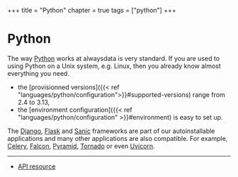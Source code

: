+++
title = "Python"
chapter = true
tags = ["python"]
+++

# Python

The way [Python](https://www.python.org) works at alwaysdata is very standard. If you are used to using Python on a Unix system, e.g. Linux, then you already know almost everything you need.

- the [provisionned versions]({{< ref "languages/python/configuration">}}#supported-versions) range from 2.4 to 3.13,
- the [environment configuration]({{< ref "languages/python/configuration" >}}#environment) is easy to set up.

The [Django](https://www.djangoproject.com/), [Flask](https://flask.palletsprojects.com/en/2.0.x/) and [Sanic](https://sanic.dev/en/) frameworks are part of our autoinstallable applications and many other applications are also compatible. For example, [Celery](https://docs.celeryproject.org/en/stable/), [Falcon](https://falconframework.org/), [Pyramid](https://trypyramid.com/), [Tornado](http://www.tornadoweb.org/) or even [Uvicorn](https://www.uvicorn.org/).

---
- [API resource](https://api.alwaysdata.com/v1/environment/python/doc/)
